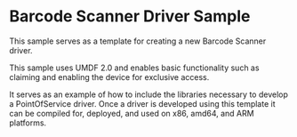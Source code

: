 <!---
    name: Barcode Scanner Driver Sample
    platform: UMDF2
    language: cpp
    category: POS
    description: This UDMF version 2 sample serves as a template for creating a new Barcode Scanner driver.
    samplefwlink: https://go.microsoft.com/fwlink/p/?LinkId=620201
--->


Barcode Scanner Driver Sample
====================================
This sample serves as a template for creating a new Barcode Scanner driver.  

This sample uses UMDF 2.0 and enables basic functionality such as claiming and enabling the device for exclusive access.  

It serves as an example of how to include the libraries necessary to develop a PointOfService driver.  Once a driver is developed using this template it can be compiled for, deployed, and used on x86, amd64, and ARM platforms.